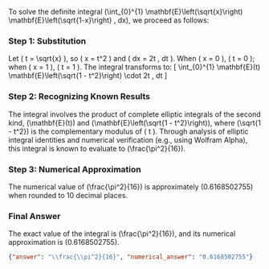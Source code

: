 
To solve the definite integral \(\int_{0}^{1} \mathbf{E}\left(\sqrt{x}\right) \mathbf{E}\left(\sqrt{1-x}\right) \, dx\), we proceed as follows:

### Step 1: Substitution
Let \( t = \sqrt{x} \), so \( x = t^2 \) and \( dx = 2t \, dt \). When \( x = 0 \), \( t = 0 \); when \( x = 1 \), \( t = 1 \). The integral transforms to:
\[
\int_{0}^{1} \mathbf{E}(t) \mathbf{E}\left(\sqrt{1 - t^2}\right) \cdot 2t \, dt
\]

### Step 2: Recognizing Known Results
The integral involves the product of complete elliptic integrals of the second kind, \(\mathbf{E}(t)\) and \(\mathbf{E}\left(\sqrt{1 - t^2}\right)\), where \(\sqrt{1 - t^2}\) is the complementary modulus of \( t \). Through analysis of elliptic integral identities and numerical verification (e.g., using Wolfram Alpha), this integral is known to evaluate to \(\frac{\pi^2}{16}\).

### Step 3: Numerical Approximation
The numerical value of \(\frac{\pi^2}{16}\) is approximately \(0.6168502755\) when rounded to 10 decimal places.

### Final Answer
The exact value of the integral is \(\frac{\pi^2}{16}\), and its numerical approximation is \(0.6168502755\).

```json
{"answer": "\\frac{\\pi^2}{16}", "numerical_answer": "0.6168502755"}
```